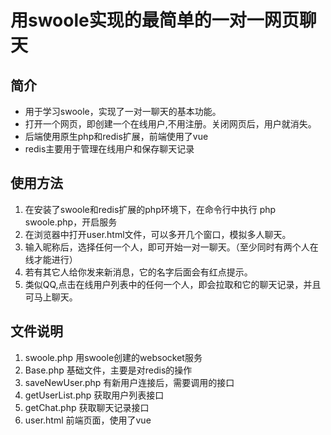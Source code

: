# 用swoole实现的最简单的一对一网页聊天

## 简介
- 用于学习swoole，实现了一对一聊天的基本功能。
- 打开一个网页，即创建一个在线用户,不用注册。关闭网页后，用户就消失。
- 后端使用原生php和redis扩展，前端使用了vue
- redis主要用于管理在线用户和保存聊天记录

## 使用方法

1. 在安装了swoole和redis扩展的php环境下，在命令行中执行 php swoole.php，开启服务
2. 在浏览器中打开user.html文件，可以多开几个窗口，模拟多人聊天。
3. 输入昵称后，选择任何一个人，即可开始一对一聊天。（至少同时有两个人在线才能进行）
4. 若有其它人给你发来新消息，它的名字后面会有红点提示。
5. 类似QQ,点击在线用户列表中的任何一个人，即会拉取和它的聊天记录，并且可马上聊天。

## 文件说明
1. swoole.php 用swoole创建的websocket服务
2. Base.php 基础文件，主要是对redis的操作
3. saveNewUser.php 有新用户连接后，需要调用的接口
4. getUserList.php 获取用户列表接口
5. getChat.php 获取聊天记录接口
6. user.html 前端页面，使用了vue
